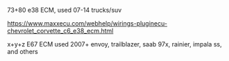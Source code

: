 73+80   e38 ECM, used 07-14 trucks/suv

https://www.maxxecu.com/webhelp/wirings-pluginecu-chevrolet_corvette_c6_e38_ecm.html

x+y+z E67 ECM used 2007+ envoy, trailblazer, saab 97x, rainier, impala ss, and others


